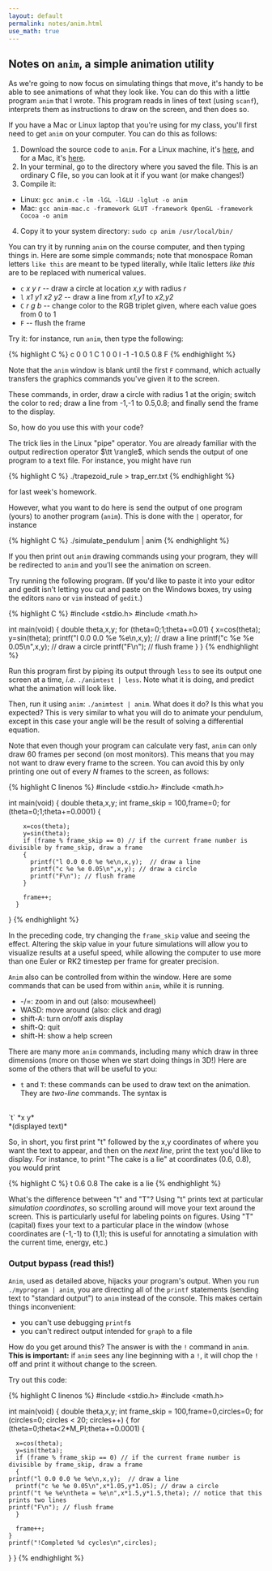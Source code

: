 ```yaml
---
layout: default
permalink: notes/anim.html
use_math: true
---
```


## Notes on `anim`, a simple animation utility

As we're going to now focus on simulating things that move, it's handy to be able to see animations of what they look like. You can do this with a little program
`anim` that I wrote. This program reads in lines of text (using `scanf`), interprets them as instructions to draw on the screen, and then does so.

If you have a Mac or Linux laptop that you're using for my class, you'll first need to get `anim` on your computer. You can do this as follows:

1. Download the source code to `anim`. For a Linux machine, it's <a href="anim.c">here</a>, and for a Mac, it's <a href="anim-mac.c">here</a>.
2. In your terminal, go to the directory where you saved the file. This is an ordinary C file, so you can look at it if you want (or make changes!)
3. Compile it:
  * Linux: `gcc anim.c -lm -lGL -lGLU -lglut -o anim`
  * Mac: `gcc anim-mac.c -framework GLUT -framework OpenGL -framework Cocoa -o anim`
4. Copy it to your system directory: `sudo cp anim /usr/local/bin/`

You can try it by running `anim` on the course computer, and then typing things in. Here are some simple commands; note that monospace Roman letters `like this` are
meant to be typed literally, while Italic letters *like this* are to be replaced with numerical values.

* `c` *x* *y* *r* -- draw a circle at location *x,y* with radius *r*
* `l` *x1 y1 x2 y2* -- draw a line from *x1,y1* to *x2,y2*
* `C` *r* *g* *b* -- change color to the RGB triplet given, where each value goes from 0 to 1
* `F` -- flush the frame

Try it: for instance, run `anim`, then type the following:

{% highlight C %}
c 0 0 1
C 1 0 0
l -1 -1 0.5 0.8
F
{% endhighlight %}

Note that the `anim` window is blank until the first `F` command, which actually transfers the graphics
commands you've given it to the screen.

These commands, in order, draw a circle with radius 1 at the origin; switch the color to red; draw a line from -1,-1 to 0.5,0.8; and finally send the frame to the display.

So, how do you use this with your code?

The trick lies in the Linux "pipe" operator. You are already familiar with the output redirection operator 
$\tt \rangle$, which sends the output of one program to a text file. For instance, you might have run

{% highlight C %}
./trapezoid_rule > trap_err.txt
{% endhighlight %}

for last week's homework.

However, what you want to do here is send the output of one program (yours) to another program (`anim`). This is done with the `|` operator, for instance

{% highlight C %}
./simulate_pendulum | anim
{% endhighlight %}

If you then print out `anim` drawing commands using your program, they will be redirected to `anim` and you'll see the animation on screen.

Try running the following program. (If you'd like to paste it into your editor and gedit isn't letting you cut and paste on the Windows boxes, try using the editors `nano` or `vim` instead of `gedit`.)

{% highlight C %}
#include <stdio.h>
#include <math.h>

int main(void)
{
  double theta,x,y;
  for (theta=0;1;theta+=0.01)
  {
    x=cos(theta);
    y=sin(theta);
    printf("l 0.0 0.0 %e %e\n,x,y);  // draw a line
    printf("c %e %e 0.05\n",x,y); // draw a circle
    printf("F\n"); // flush frame
  }
}
{% endhighlight %}

Run this program first by piping its output through `less` to see its output one screen at a time, *i.e.* `./animtest | less`. Note what it is doing, and predict what the animation will look like.

Then, run it using `anim`: `./animtest | anim`. What does it do? Is this what you expected? This is very similar to what you will do to animate your pendulum, except in this case your angle will be the result 
of solving a differential equation.

Note that even though your program can calculate very fast, `anim` can only draw 60 frames per second (on most monitors). This means that you may not want to draw every frame to the
screen. You can avoid this by only printing one out of every $N$ frames to the screen, as follows:

{% highlight C linenos %}
#include <stdio.h>
#include <math.h>

int main(void)
{
    double theta,x,y;
    int frame_skip = 100,frame=0;
    for (theta=0;1;theta+=0.0001)
      {
        
        x=cos(theta);
        y=sin(theta);
        if (frame % frame_skip == 0) // if the current frame number is divisible by frame_skip, draw a frame
        {
          printf("l 0.0 0.0 %e %e\n,x,y);  // draw a line
          printf("c %e %e 0.05\n",x,y); // draw a circle
          printf("F\n"); // flush frame
        }

        frame++;
      }
}
{% endhighlight %}

In the preceding code, try changing the `frame_skip` value and seeing the effect. Altering the skip value in your future simulations will allow you to visualize results at a useful speed, while allowing the computer
to use more than one Euler or RK2 timestep per frame for greater precision.

`Anim` also can be controlled from within the window. Here are some commands that can be used from within `anim`, while it is running. 

* -/=: zoom in and out (also: mousewheel)
* WASD: move around (also: click and drag)
* shift-A: turn on/off axis display
* shift-Q: quit
* shift-H: show a help screen

There are many more `anim` commands, including many which draw in three dimensions (more on those when we start doing things in 3D!) Here are some of the others that will be useful to you:

* `t` and `T`: these commands can be used to draw text on the animation. They are *two-line* commands. The syntax is

<br>
`t` *x y*<br>
*(displayed text)*<br>

So, in short, you first print "t" followed by the x,y coordinates of where you want the text to appear, and then on the *next line*, print the text you'd like to display. For instance, to print "The cake is a lie" at coordinates (0.6, 0.8), you would print

{% highlight C %}
t 0.6 0.8
The cake is a lie
{% endhighlight %}

What's the difference between "t" and "T"? Using "t" prints text at particular *simulation coordinates*, so scrolling around will move your text around the screen. This is particularly useful for labeling points on figures. Using "T" (capital) fixes your text to a particular place in the window
(whose coordinates are (-1,-1) to (1,1); this is useful for annotating a simulation with the current time, energy, etc.)

### Output bypass (read this!)

`Anim`, used as detailed above, hijacks your program's output. When you run `./myprogram | anim`, you are directing all of the `printf` statements (sending text to "standard output") to `anim` instead of the console. This makes certain things inconvenient:

* you can't use debugging `printf`s
* you can't redirect output intended for `graph` to a file

How do you get around this? The answer is with the `!` command in `anim`. **This is important:** if `anim` sees any line beginning with a `!`, it will chop the `!` off and print it without change to the screen.

Try out this code:

{% highlight C linenos %}
#include <stdio.h>
#include <math.h>

int main(void)
{
  double theta,x,y;
  int frame_skip = 100,frame=0,circles=0;
  for (circles=0; circles < 20; circles++)
  {
    for (theta=0;theta<2*M_PI;theta+=0.0001)
    {

      x=cos(theta);
      y=sin(theta);
      if (frame % frame_skip == 0) // if the current frame number is divisible by frame_skip, draw a frame
      {
	printf("l 0.0 0.0 %e %e\n,x,y);  // draw a line
	  printf("c %e %e 0.05\n",x*1.05,y*1.05); // draw a circle
	printf("t %e %e\ntheta = %e\n",x*1.5,y*1.5,theta); // notice that this prints two lines
	printf("F\n"); // flush frame
      }

      frame++;
    }
    printf("!Completed %d cycles\n",circles);
  }
}
{% endhighlight %}

